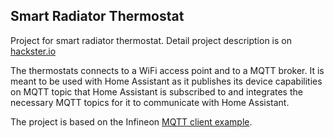 ## Smart Radiator Thermostat

Project for smart radiator thermostat. Detail project description is on [hackster.io](https://www.hackster.io/mhudo/smart-radiator-thermostat-c57a9c)

The thermostats connects to a WiFi access point and to a MQTT broker. It is meant to be used with Home Assistant as it publishes its device capabilities on MQTT topic that Home Assistant is subscribed to and integrates the necessary MQTT topics for it to communicate with Home Assistant.

The project is based on the Infineon [MQTT client example](https://github.com/Infineon/mtb-example-wifi-mqtt-client).